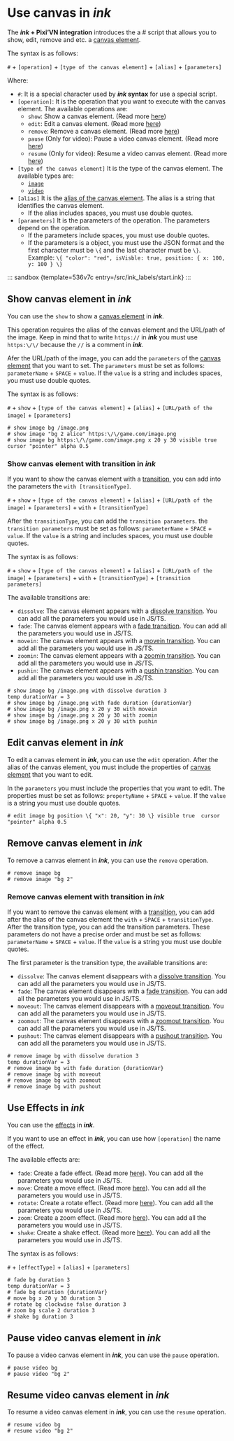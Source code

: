 # Use canvas in *ink*

The ***ink* + Pixi’VN integration** introduces the a # script that allows you to show, edit, remove and etc. a [canvas element](/start/canvas-elements.md).

The syntax is as follows:

`#` + `[operation]` + `[type of the canvas element]` + `[alias]` + `[parameters]`

Where:

* `#`: It is a special character used by ***ink* syntax** for use a special script.
* `[operation]`: It is the operation that you want to execute with the canvas element. The available operations are:
  * `show`: Show a canvas element. (Read more [here](#show-canvas-element-in-ink))
  * `edit`: Edit a canvas element. (Read more [here](#edit-canvas-element-in-ink))
  * `remove`: Remove a canvas element. (Read more [here](#remove-canvas-element-in-ink))
  * `pause` (Only for video): Pause a video canvas element. (Read more [here](#pause-video-canvas-element-in-ink))
  * `resume` (Only for video): Resume a video canvas element. (Read more [here](#resume-video-canvas-element-in-ink))
* `[type of the canvas element]` It is the type of the canvas element. The available types are:
  * [`image`](/start/images.md)
  * [`video`](/start/videos.md)
* `[alias]` It is the [alias of the canvas element](/start/canvas-alias.md). The alias is a string that identifies the canvas element.
  * If the alias includes spaces, you must use double quotes.
* `[parameters]` It is the parameters of the operation. The parameters depend on the operation.
  * If the parameters include spaces, you must use double quotes.
  * If the parameters is a object, you must use the JSON format and the first character must be `\{` and the last character must be `\}`. Example: `\{ "color": "red", isVisble: true, position: { x: 100, y: 100 } \}`

::: sandbox {template=536v7c entry=/src/ink_labels/start.ink}
:::

## Show canvas element in *ink*

You can use the `show` to show a [canvas element](/start/canvas-elements.md) in ***ink***.

This operation requires the alias of the canvas element and the URL/path of the image. Keep in mind that to write `https://` in ***ink*** you must use `https:\/\/` because the `//` is a comment in ***ink***.

Afer the URL/path of the image, you can add the `parameters` of the [canvas element](/start/canvas-elements.md) that you want to set. The `parameters` must be set as follows: `parameterName` + `SPACE` + `value`. If the `value` is a string and includes spaces, you must use double quotes.

The syntax is as follows:

`#` + `show` + `[type of the canvas element]` + `[alias]` + `[URL/path of the image]` + `[parameters]`

```ink
# show image bg /image.png
# show image "bg 2 alice" https:\/\/game.com/image.png
# show image bg https:\/\/game.com/image.png x 20 y 30 visible true cursor "pointer" alpha 0.5
```

### Show canvas element with transition in *ink*

If you want to show the canvas element with a [transition](/start/transition.md), you can add into the parameters the `with [transitionType]`.

`#` + `show` + `[type of the canvas element]` + `[alias]` + `[URL/path of the image]` + `[parameters]` + `with` + `[transitionType]`

After the `transitionType`, you can add the `transition parameters`. the `transition parameters` must be set as follows: `parameterName` + `SPACE` + `value`. If the `value` is a string and includes spaces, you must use double quotes.

The syntax is as follows:

`#` + `show` + `[type of the canvas element]` + `[alias]` + `[URL/path of the image]` + `[parameters]` + `with` + `[transitionType]` + `[transition parameters]`

The available transitions are:

* `dissolve`: The canvas element appears with a [dissolve transition](/start/transition.md#dissolve-transition). You can add all the parameters you would use in JS/TS.
* `fade`: The canvas element appears with a [fade transition](/start/transition.md#fade-transition). You can add all the parameters you would use in JS/TS.
* `movein`: The canvas element appears with a [movein transition](/start/transition.md#move-inout-transition). You can add all the parameters you would use in JS/TS.
* `zoomin`: The canvas element appears with a [zoomin transition](/start/transition.md#zoom-inout-transition). You can add all the parameters you would use in JS/TS.
* `pushin`: The canvas element appears with a [pushin transition](/start/transition.md#push-inout-transition). You can add all the parameters you would use in JS/TS.

```ink
# show image bg /image.png with dissolve duration 3
temp durationVar = 3
# show image bg /image.png with fade duration {durationVar}
# show image bg /image.png x 20 y 30 with movein
# show image bg /image.png x 20 y 30 with zoomin
# show image bg /image.png x 20 y 30 with pushin
```

## Edit canvas element in *ink*

To edit a canvas element in ***ink***, you can use the `edit` operation. After the alias of the canvas element, you must include the properties of [canvas element](/start/canvas-elements.md) that you want to edit.

In the `parameters` you must include the properties that you want to edit. The properties must be set as follows: `propertyName` + `SPACE` + `value`. If the `value` is a string you must use double quotes.

```ink
# edit image bg position \{ "x": 20, "y": 30 \} visible true  cursor "pointer" alpha 0.5 
```

## Remove canvas element in *ink*

To remove a canvas element in ***ink***, you can use the `remove` operation.

```ink
# remove image bg
# remove image "bg 2"
```

### Remove canvas element with transition in *ink*

If you want to remove the canvas element with a [transition](/start/transition.md), you can add after the alias of the canvas element the `with` + `SPACE` + `transitionType`. After the transition type, you can add the transition parameters. These parameters do not have a precise order and must be set as follows: `parameterName` + `SPACE` + `value`. If the `value` is a string you must use double quotes.

The first parameter is the transition type, the available transitions are:

* `dissolve`: The canvas element disappears with a [dissolve transition](/start/transition.md#dissolve-transition). You can add all the parameters you would use in JS/TS.
* `fade`: The canvas element disappears with a [fade transition](/start/transition.md#fade-transition). You can add all the parameters you would use in JS/TS.
* `moveout`: The canvas element disappears with a [moveout transition](/start/transition.md#move-inout-transition). You can add all the parameters you would use in JS/TS.
* `zoomout`: The canvas element disappears with a [zoomout transition](/start/transition.md#zoom-inout-transition). You can add all the parameters you would use in JS/TS.
* `pushout`: The canvas element disappears with a [pushout transition](/start/transition.md#push-inout-transition). You can add all the parameters you would use in JS/TS.

```ink
# remove image bg with dissolve duration 3
temp durationVar = 3
# remove image bg with fade duration {durationVar}
# remove image bg with moveout
# remove image bg with zoomout
# remove image bg with pushout
```

## Use Effects in *ink*

You can use the [effects](/start/animations-effects.md) in ***ink***.

If you want to use an effect in ***ink***, you can use how `[operation]` the name of the effect.

The available effects are:

* `fade`: Create a fade effect. (Read more [here](/start/animations-effects.md#fade)). You can add all the parameters you would use in JS/TS.
* `move`: Create a move effect. (Read more [here](/start/animations-effects.md#move)). You can add all the parameters you would use in JS/TS.
* `rotate`: Create a rotate effect. (Read more [here](/start/animations-effects.md#rotate)). You can add all the parameters you would use in JS/TS.
* `zoom`: Create a zoom effect. (Read more [here](/start/animations-effects.md#zoom)). You can add all the parameters you would use in JS/TS.
* `shake`: Create a shake effect. (Read more [here](/start/animations-effects.md#shake)). You can add all the parameters you would use in JS/TS.

The syntax is as follows:
  
`#` + `[effectType]` + `[alias]` + `[parameters]`
  
```ink
# fade bg duration 3
temp durationVar = 3
# fade bg duration {durationVar}
# move bg x 20 y 30 duration 3
# rotate bg clockwise false duration 3
# zoom bg scale 2 duration 3
# shake bg duration 3
```

## Pause video canvas element in *ink*

To pause a video canvas element in ***ink***, you can use the `pause` operation.

```ink
# pause video bg
# pause video "bg 2"
```

## Resume video canvas element in *ink*

To resume a video canvas element in ***ink***, you can use the `resume` operation.

```ink
# resume video bg
# resume video "bg 2"
```
